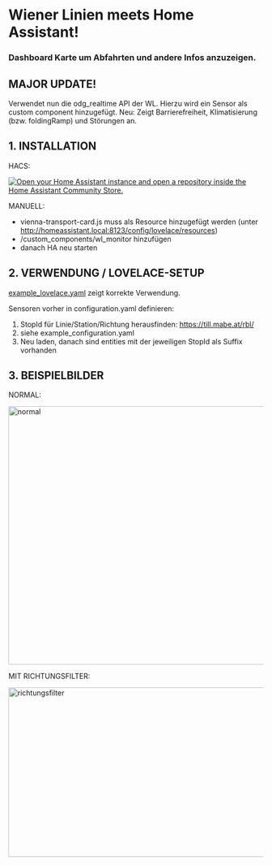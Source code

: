 # Wiener Linien meets Home Assistant! 

### Dashboard Karte um Abfahrten und andere Infos anzuzeigen.


## MAJOR UPDATE!

Verwendet nun die odg_realtime API der WL. Hierzu wird ein Sensor als custom component hinzugefügt.
Neu: Zeigt Barrierefreiheit, Klimatisierung (bzw. foldingRamp) und Störungen an.




## 1. INSTALLATION 

HACS:

<a href="https://my.home-assistant.io/redirect/hacs_repository/?owner=0Paul89&repository=vienna-transport-card" target="_blank" rel="noreferrer noopener"><img src="https://my.home-assistant.io/badges/hacs_repository.svg" alt="Open your Home Assistant instance and open a repository inside the Home Assistant Community Store." /></a>

MANUELL:

- vienna-transport-card.js muss als Resource hinzugefügt werden (unter http://homeassistant.local:8123/config/lovelace/resources)
- /custom_components/wl_monitor hinzufügen
- danach HA neu starten



## 2. VERWENDUNG / LOVELACE-SETUP

[example_lovelace.yaml](https://github.com/0Paul89/vienna-transport-card/blob/main/example_lovelace.yaml) zeigt korrekte Verwendung. 

Sensoren vorher in configuration.yaml definieren:

1. StopId für Linie/Station/Richtung herausfinden: https://till.mabe.at/rbl/ 
2. siehe example_configuration.yaml  
3. Neu laden, danach sind entities mit der jeweiligen StopId als Suffix vorhanden
   

## 3. BEISPIELBILDER

NORMAL:

<img width="511" height="509" alt="normal" src="https://github.com/user-attachments/assets/f5694528-e2ce-41cc-9e9e-e2ee1345c919" />


MIT RICHTUNGSFILTER:

<img width="511" height="334" alt="richtungsfilter" src="https://github.com/user-attachments/assets/161d00e4-1f8d-47d4-8826-8b8f1a2682c1" />
